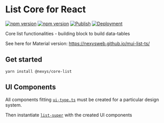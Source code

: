 # List Core for React

[![npm version](https://badge.fury.io/js/%40nexys%2Fcore-list.svg)](https://www.npmjs.com/package/@nexys/core-list)
[![npm version](https://img.shields.io/npm/v/@nexys/core-list.svg)](https://www.npmjs.com/package/@nexys/core-list)
[![Publish](https://github.com/nexys-system/core-list/actions/workflows/publish.yml/badge.svg)](https://github.com/nexys-system/core-list/actions/workflows/publish.yml)
[![Deployment](https://github.com/nexys-system/core-list/actions/workflows/deploy.yml/badge.svg)](https://github.com/nexys-system/core-list/actions/workflows/deploy.yml)

Core list functionalities - building block to build data-tables

See here for Material version: https://nexysweb.github.io/mui-list-ts/

## Get started

`yarn install @nexys/core-list`

## UI Components

All components fitting [`ui-type.ts`](https://github.com/nexys-system/core-list/blob/master/src/lib/list/ui-type.ts) must be created for a particular design system.

Then instantiate [`list-super`](https://github.com/nexys-system/core-list/blob/master/src/lib/list/list-super.tsx) with the created UI components
